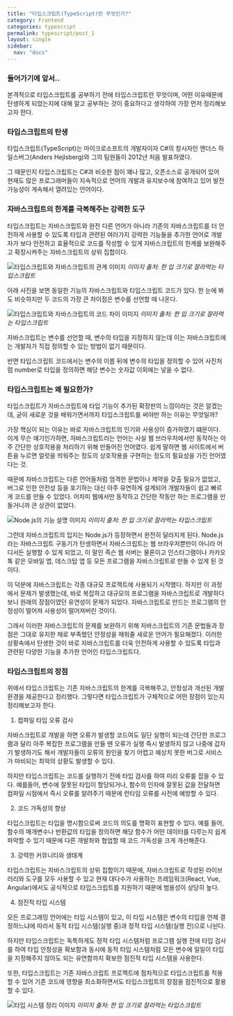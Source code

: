 ```yaml
---
title: "타입스크립트(TypeScript)란 무엇인가?"
category: Frontend
categories: typescript
permalink: typescript/post_1
layout: single
sidebar:
  nav: "docs"
---
```


<section>

### 들어가기에 앞서..

본격적으로 타입스크립트를 공부하기 전에 타입스크립트란 무엇이며, 어떤 이유때문에 탄생하게 되었는지에 대해 알고 공부하는 것이 중요하다고 생각하여 가장 먼저 정리해보고자 한다.

</section>

### 타입스크립트의 탄생

타입스크립트(TypeScript)는 마이크로소프트의 개발자이자 C#의 창시자인 앤더스 하일스버그(Anders Hejlsberg)와 그의 팀원들이 2012년 처음 발표하였다.

그 때문인지 타입스크립트는 C#과 비슷한 점이 꽤나 많고, 오픈소스로 공개되어 있어 현재도 많은 프로그래머들이 지속적으로 언어의 개발과 유지보수에 참여하고 있어 발전 가능성이 계속해서 열려있는 언어이다.

### 자바스크립트의 한계를 극복해주는 강력한 도구

타입스크립트는 자바스크립트와 완전 다른 언어가 아니라 기존의 자바스크립트를 더 안전하게 사용할 수 있도록 타입과 관련된 여러가지 강력한 기능들을 추가한 언어로 개발자가 보다 안전하고 효율적으로 코드를 작성할 수 있게 자바스크립트의 한계를 보완해주고 확장시켜주는 자바스크립트의 상위 집합이다.

![타입스크립트와 자바스크립트의 관계 이미지](https://i.imgur.com/crjyFWJ.png)
*이미지 출처: 한 입 크기로 잘라먹는 타입스크립트*

아래 사진을 보면 동일한 기능의 자바스크립트와 타입스크립트 코드가 있다. 한 눈에 봐도 비슷하지만 두 코드의 가장 큰 차이점은 변수를 선언할 때 나온다.

![타입스크립트와 자바스크립트의 코드 차이 이미지](https://i.imgur.com/W7r2WAK.png)
*이미지 출처: 한 입 크기로 잘라먹는 타입스크립트*

자바스크립트는 변수를 선언할 때, 변수의 타입을 지정하지 않는데 이는 자바스크립트에는 개발자가 직접 정의할 수 있는 방법이 없기 때문이다.

반면 타입스크립트 코드에서는 변수의 이름 뒤에 변수의 타입을 정의할 수 있어 사진처럼 number로 타입을 정의하면 해당 변수는 숫자값 이외에는 넣을 수 없다.

### 타입스크립트는 왜 필요한가?

타입스크립트가 자바스크립트에 타입 기능이 추가된 확장판의 느낌이라는 것은 알겠는데, 굳이 새로운 것을 배워가면서까지 타입스크립트를 써야만 하는 이유는 무엇일까?

가장 핵심이 되는 이유는 바로 자바스크립트의 인기와 사용성이 증가하였기 떄문이다. 이게 무슨 얘기인가하면, 자바스크립트라는 언어는 사실 웹 브라우저에서만 동작하는 아주 간단한 상호작용을 처리하기 위해 만들어진 언어였다. 쉽게 말하면 웹 사이트에서 버튼을 누르면 얼럿을 띄워주는 정도의 상호작용을 구현하는 정도의 필요성을 가진 언어였다는 것.

때문에 자바스크립트는 다른 언어들처럼 엄격한 문법이나 제약을 갖출 필요가 없었고, 버그로 인한 안전성 등을 포기하는 대신 아주 유연하게 설계되어 개발자들이 쉽고 빠르게 코드를 만들 수 있었다. 어차피 웹에서만 동작하고 간단한 작동만 하는 프로그램을 만들거니까 큰 상관이 없었다.

![Node.js의 기능 설명 이미지](https://i.imgur.com/V53GbJo.png)
*이미지 출처: 한 입 크기로 잘라먹는 타입스크립트*

그런데 자바스크립트의 입지는 Node.js가 등장하면서 완전히 달라지게 된다. Node.js라는 자바스크립트 구동기가 탄생하면서 자바스크립트는 웹 브라우저뿐만이 아니라 어디서든 실행할 수 있게 되었고, 이 말인 즉슨 웹 서버는 물론이고 인스타그램이나 카카오톡 같은 모바일 앱, 데스크탑 앱 등 모든 프로그램을 자바스크립트로 만들 수 있게 된 것이다.

이 덕분에 자바스크립트는 각종 대규모 프로젝트에 사용되기 시작했다. 하지만 이 과정에서 문제가 발생했는데, 바로 복잡하고 대규모의 프로그램을 자바스크립트로 개발하다보니 원래의 장점이였던 유연성이 문제가 되었다. 자바스크립트로 만드는 프로그램의 안정성이 떨어져 사용성이 떨어져버린 것이다.

그래서 이러한 자바스크립트의 문제를 보완하기 위해 자바스크립트의 기존 문법들과 장점은 그대로 유지한 채로 부족했던 안정성을 채워줄 새로운 언어가 필요해졌다. 이러한 상황속에서 탄생한 것이 바로 자바스크립트를 더욱 안전하게 사용할 수 있도록 타입과 관련된 다양한 기능을 추가한 언어인 타입스크립트다.

### 타입스크립트의 장점

위에서 타입스크립트는 기존 자바스크립트의 한계를 극복해주고, 안정성과 개선된 개발환경을 제공한다고 정리했다. 그렇다면 타입스크립트가 구체적으로 어떤 장점이 있는지 정리해보고자 한다.

1. 컴파일 타임 오류 검사

자바스크립트로 개발을 하면 오류가 발생할 코드여도 일단 실행이 되는데 간단한 프로그램과 달리 아주 복잡한 프로그램을 만들 땐 오류가 실행 즉시 발생하지 않고 나중에 갑자기 발생하기도 해서 개발자들이 오류의 원인을 찾기 어렵고 예상치 못한 버그로 서비스가 마비되는 최악의 상황도 발생할 수 있다. 

하지만 타입스크립트는 코드를 실행하기 전에 타입 검사를 하여 미리 오류를 잡을 수 있다. 예를들어, 변수에 잘못된 타입이 할당되거나, 함수의 인자에 잘못된 값을 전달하면 컴파일 시점에서 즉시 오류를 알려주기 때문에 런타임 오류를 사전에 예방할 수 있다.

2. 코드 가독성의 향상

타입스크립트는 타입을 명시함으로써 코드의 의도를 명확히 표현할 수 있다. 예를 들어, 함수의 매개변수나 반환값의 타입을 정의하면 해당 함수가 어떤 데이터를 다루는지 쉽게 파악할 수 있기 때문에 다른 개발좌와 협업할 때 코드 가독성을 크게 개선해준다.

3. 강력한 커뮤니티와 생태계

타입스크립트는 자바스크립트의 상위 집합이기 때문에, 자바스크립트로 작성된 라이브러리와 도구를 모두 사용할 수 있고 현재 대다수가 사용하는 프레임워크(React, Vue, Angular)에서도 공식적으로 타입스크립트를 지원하기 때문에 범용성이 상당히 높다.

4. 점진적 타입 시스템

모든 프로그래밍 언어에는 타입 시스템이 있고, 이 타입 시스템은 변수의 타입을 언제 결정하느냐에 따라서 동적 타입 시스템(실행 중)과 정적 타입 시스템(실행 전)으로 나뉜다.

하지만 타입스크립트는 독특하게도 정적 타입 시스템처럼 프로그램 실행 전에 타입 검사를 하여 타입 안정성을 확보함과 동시에 동적 타입 시스템처럼 모든 변수에 일일이 타입을 지정해주지 않아도 되는 유연함까지 확보한 점진적 타입 시스템을 사용한다.

또한, 타입스크립트는 기존 자바스크립트 프로젝트에 점차적으로 타입스크립트를 적용할 수 있어 기존 코드에 영향을 최소화하면서도 타입스크립트의 장점을 점진적으로 활용할 수 있다.

![타입 시스템 정리 이미지](https://i.imgur.com/n1b3iOk.png)
*이미지 출처: 한 입 크기로 잘라먹는 타입스크립트*